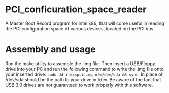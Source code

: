 # PCI_conficuration_space_reader
A Master Boot Record program for intel x86, that will come useful in reading the PCI configuration space of various devices, located on the PCI bus.

# Assembly and usage
Run the make utility to assemble the .img file. Then insert a USB/Floppy drive into your PC and run the following command to write the .img file onto your inserted drive: ```sudo dd if=cspci.img of=/dev/sda && sync```. In place of /dev/sda should be the path to your drive in /dev.
Be aware of the fact that USB 3.0 drives are not guaranteed to work properly with this software.
